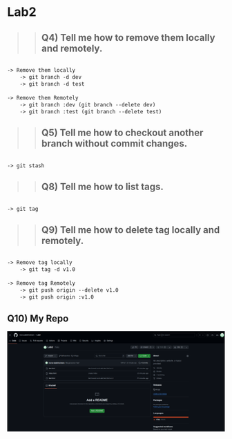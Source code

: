 # Lab2

>>## Q4) Tell me how to remove them locally and remotely.
##
    -> Remove them locally 
        -> git branch -d dev
        -> git branch -d test

    -> Remove them Remotely 
        -> git branch :dev (git branch --delete dev)
        -> git branch :test (git branch --delete test)


>>## Q5) Tell me how to checkout another branch without commit changes.
##
    -> git stash

>>## Q8) Tell me how to list tags.
##
    -> git tag

>>## Q9) Tell me how to delete tag locally and remotely.
##
    -> Remove tag locally 
        -> git tag -d v1.0

    -> Remove tag Remotely 
        -> git push origin --delete v1.0
        -> git push origin :v1.0

## Q10) My Repo

!["My Repo"](myRepo.png)
